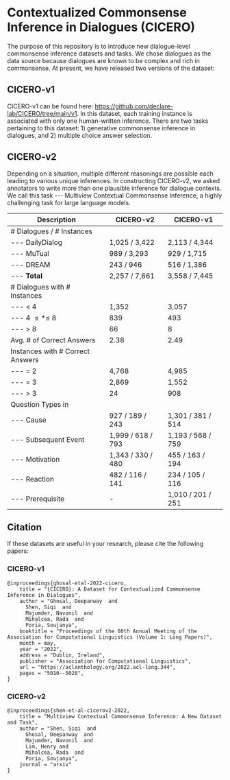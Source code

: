 # Contextualized Commonsense Inference in Dialogues (CICERO)

The purpose of this repository is to introduce new dialogue-level commonsense inference datasets and tasks. We chose dialogues as the data source because dialogues are known to be complex and rich in commonsense. At present, we have released two versions of the dataset:

## CICERO-v1

CICERO-v1 can be found here: https://github.com/declare-lab/CICERO/tree/main/v1.
In this dataset, each training instance is associated with only one human-written inference. There are two tasks pertaining to this dataset: 1) generative commonsense inference in dialogues, and 2) multiple choice answer selection.

## CICERO-v2

Depending on a situation, multiple different reasonings are possible each leading to various unique inferences. In constructing CICERO-v2, we asked annotators to write more than one plausible inference for dialogue contexts. We call this task --- Multiview Contextual Commonsense Inference, a highly challenging task for large language models.

| **Description**                  | CICERO-v2 | CICERO-v1   |
|---------------------------------------|---------------------|-------------------|
|  \# Dialogues / \# Instances       |                     |                   |
| --- DailyDialog                   | 1,025 / 3,422       | 2,113 / 4,344     |
| --- MuTual                        | 989 / 3,293         | 929 / 1,715       |
| --- DREAM                         | 243 / 946           | 516 / 1,386       |
| ---  **Total**                     | 2,257 / 7,661       | 3,558 / 7,445     |
| \# Dialogues with \# Instances    |                     |                   |
| --- $<$ 4                         | 1,352               | 3,057             |
| --- 4 $\leq * \leq$ 8             | 839                 | 493               |
| --- $>$ 8                         | 66                  | 8                 |
|  Avg. \# of Correct Answers        | 2.38                | 2.49              |
|  Instances with \# Correct Answers |                     |                   |
| --- $=$ 2                         | 4,768               | 4,985             |
| --- $=$ 3                         | 2,869               | 1,552             |
| --- $>$ 3                         | 24                  | 908               |
| Question Types in                 |
| --- Cause                         | 927 / 189 / 243     | 1,301 / 381 / 514 |
| --- Subsequent Event              | 1,999 / 618 / 793   | 1,193 / 568 / 759 |
| --- Motivation                    | 1,343 / 330 / 480   | 455 / 163 / 194   |
| --- Reaction                      | 482 / 116 / 141     | 234 / 105 / 116   |
| --- Prerequisite                  | -                   | 1,010 / 201 / 251 |

## Citation

If these datasets are useful in your research, please cite the following papers:

### CICERO-v1

```
@inproceedings{ghosal-etal-2022-cicero,
    title = "{CICERO}: A Dataset for Contextualized Commonsense Inference in Dialogues",
    author = "Ghosal, Deepanway  and
      Shen, Siqi  and
      Majumder, Navonil  and
      Mihalcea, Rada  and
      Poria, Soujanya",
    booktitle = "Proceedings of the 60th Annual Meeting of the Association for Computational Linguistics (Volume 1: Long Papers)",
    month = may,
    year = "2022",
    address = "Dublin, Ireland",
    publisher = "Association for Computational Linguistics",
    url = "https://aclanthology.org/2022.acl-long.344",
    pages = "5010--5028",
}
```

### CICERO-v2

```
@inproceedings{shen-et-al-cicerov2-2022,
    title = "Multiview Contextual Commonsense Inference: A New Dataset and Task",
    author = "Shen, Siqi  and 
      Ghosal, Deepanway  and
      Majumder, Navonil  and
      Lim, Henry and
      Mihalcea, Rada  and
      Poria, Soujanya",
    journal = "arxiv"
}
```
